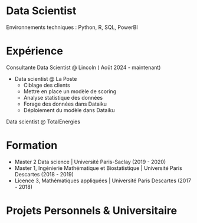 # Data Scientist

Environnements techniques : Python, R, SQL, PowerBI


# Expérience
Consultante Data Scientist @ Lincoln ( Août 2024 - maintenant)
- Data scientist @ La Poste
    - Ciblage des clients
    - Mettre en place un modèle de scoring 
    - Analyse statistique des données
    - Forage des données dans Dataiku
    - Déploiement du modèle dans Dataiku
      
Data scientist @ TotalEnergies 

# Formation
- Master 2 Data science | Université Paris-Saclay (2019 - 2020)
- Master 1, Ingénierie Mathématique et Biostatistique | Université Paris Descartes (2018 - 2019)
- Licence 3, Mathématiques appliquées | Université Paris Descartes (2017 - 2018)

  
# Projets Personnels & Universitaire

